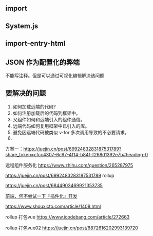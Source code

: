 ## import
## System.js
## import-entry-html

## JSON 作为配置化的弊端

不能写注释。但是可以通过可视化编辑解决该问题

## 要解决的问题
1. 如何加载远端的代码?
2. 如何注册加载后的代码到框架中。
3. 父组件如何和远端引入的组件通信。
4. 远端代码如何复用框架中已引入的库。
5. 避免因远端代码被类似 v-for 多次调用导致的不必要请求。
1. 
 方案一：https://juejin.cn/post/6992483283187531789?share_token=cfcc4307-6c97-4f14-b84f-f268d1392e7b#heading-0

远程组件服务化
https://www.zhihu.com/question/265287975

https://juejin.cn/post/6992483283187531789 rollup

https://juejin.cn/post/6844903469921353735

[前端，何不尝试一下『插件化』开发](https://juejin.cn/post/6844904118591422472)


https://www.shouxicto.com/article/1408.html

rollup 打包vue
https://www.icodebang.com/article/272663


rollup 打包vue02
https://juejin.cn/post/6872616202993139720